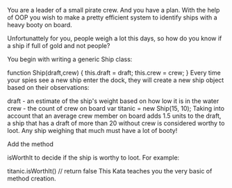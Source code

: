 You are a leader of a small pirate crew. And you have a plan. With the help of OOP you wish to make a pretty efficient system to identify ships with a heavy booty on board.

Unfortunattely for you, people weigh a lot this days, so how do you know if a ship if full of gold and not people?

You begin with writing a generic Ship class:

function Ship(draft,crew) {
 this.draft = draft;
 this.crew = crew;
}
Every time your spies see a new ship enter the dock, they will create a new ship object based on their observations:

draft - an estimate of the ship's weight based on how low it is in the water
crew - the count of crew on board
var titanic = new Ship(15, 10);
Taking into account that an average crew member on board adds 1.5 units to the draft, a ship that has a draft of more than 20 without crew is considered worthy to loot. Any ship weighing that much must have a lot of booty!

Add the method

isWorthIt
to decide if the ship is worthy to loot. For example:

titanic.isWorthIt() // return false
This Kata teaches you the very basic of method creation.
